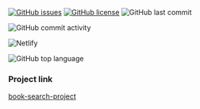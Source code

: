 [![GitHub issues](https://img.shields.io/github/issues/lijo-belardi/books-search-project)](https://github.com/lijo-belardi/books-search-project/issues)
[![GitHub license](https://img.shields.io/github/license/lijo-belardi/books-search-project)](https://github.com/lijo-belardi/books-search-project/blob/master/LICENSE)
![GitHub last commit](https://img.shields.io/github/last-commit/lijo-belardi/books-search-project)

![GitHub commit activity](https://img.shields.io/github/commit-activity/m/lijo-belardi/books-search-project)

![Netlify](https://img.shields.io/netlify/085d631b-9424-4891-9cbf-84f7ccb035da)

![GitHub top language](https://img.shields.io/github/languages/top/lijo-belardi/books-search-project)

### Project link
[book-search-project](https://lijo-book-search-project.netlify.app/)
